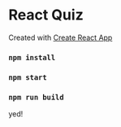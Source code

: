 # React Quiz

Created with [Create React App](https://github.com/facebookincubator/create-react-app)

### `npm install`


### `npm start`


### `npm run build`
yed!

